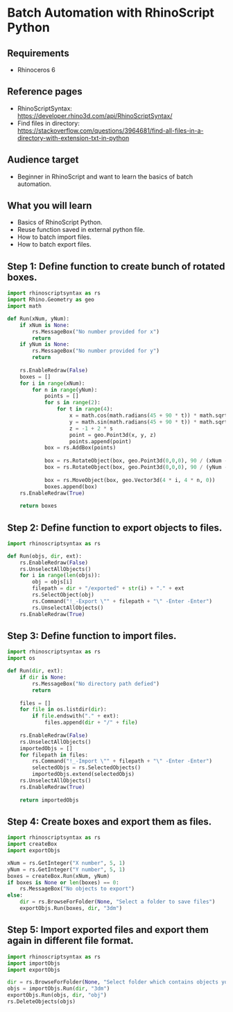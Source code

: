 # Batch Automation with RhinoScript Python

## Requirements
- Rhinoceros 6

## Reference pages
- RhinoScriptSyntax: https://developer.rhino3d.com/api/RhinoScriptSyntax/
- Find files in directory: https://stackoverflow.com/questions/3964681/find-all-files-in-a-directory-with-extension-txt-in-python

## Audience target
- Beginner in RhinoScript and want to learn the basics of batch automation.

## What you will learn
- Basics of RhinoScript Python.
- Reuse function saved in external python file.
- How to batch import files.
- How to batch export files.

## Step 1: Define function to create bunch of rotated boxes.

```python
import rhinoscriptsyntax as rs
import Rhino.Geometry as geo
import math

def Run(xNum, yNum):
    if xNum is None: 
        rs.MessageBox("No number provided for x")
        return
    if yNum is None:
        rs.MessageBox("No number provided for y")
        return
    
    rs.EnableRedraw(False)
    boxes = []
    for i in range(xNum):
        for n in range(yNum):
            points = []
            for s in range(2):
                for t in range(4):
                    x = math.cos(math.radians(45 + 90 * t)) * math.sqrt(2)
                    y = math.sin(math.radians(45 + 90 * t)) * math.sqrt(2)
                    z = -1 + 2 * s
                    point = geo.Point3d(x, y, z)
                    points.append(point)
            box = rs.AddBox(points)
            
            box = rs.RotateObject(box, geo.Point3d(0,0,0), 90 / (xNum - 1) * i, geo.Vector3d.ZAxis)
            box = rs.RotateObject(box, geo.Point3d(0,0,0), 90 / (yNum - 1) * n, geo.Vector3d.XAxis)
            
            box = rs.MoveObject(box, geo.Vector3d(4 * i, 4 * n, 0))
            boxes.append(box)
    rs.EnableRedraw(True)
    
    return boxes
```

## Step 2: Define function to export objects to files.

```python
import rhinoscriptsyntax as rs

def Run(objs, dir, ext):
    rs.EnableRedraw(False)
    rs.UnselectAllObjects()
    for i in range(len(objs)):
        obj = objs[i]
        filepath = dir + "/exported" + str(i) + "." + ext
        rs.SelectObject(obj)
        rs.Command("!_-Export \"" + filepath + "\" -Enter -Enter")
        rs.UnselectAllObjects()
    rs.EnableRedraw(True) 
```

## Step 3: Define function to import files.

```python
import rhinoscriptsyntax as rs
import os

def Run(dir, ext):
    if dir is None:
        rs.MessageBox("No directory path defied")
        return
    
    files = []
    for file in os.listdir(dir):
        if file.endswith("." + ext):
            files.append(dir + "/" + file)
    
    rs.EnableRedraw(False)
    rs.UnselectAllObjects()
    importedObjs = []
    for filepath in files:
        rs.Command("!_-Import \"" + filepath + "\" -Enter -Enter")
        selectedObjs = rs.SelectedObjects()
        importedObjs.extend(selectedObjs)
    rs.UnselectAllObjects()       
    rs.EnableRedraw(True)
    
    return importedObjs
```

## Step 4: Create boxes and export them as files.

```python
import rhinoscriptsyntax as rs
import createBox
import exportObjs

xNum = rs.GetInteger("X number", 5, 1)
yNum = rs.GetInteger("Y number", 5, 1)
boxes = createBox.Run(xNum, yNum)
if boxes is None or len(boxes) == 0:
    rs.MessageBox("No objects to export")
else:
    dir = rs.BrowseForFolder(None, "Select a folder to save files")
    exportObjs.Run(boxes, dir, "3dm")

```

## Step 5: Import exported files and export them again in different file format.

```python
import rhinoscriptsyntax as rs
import importObjs
import exportObjs

dir = rs.BrowseForFolder(None, "Select folder which contains objects you want to import")
objs = importObjs.Run(dir, "3dm")
exportObjs.Run(objs, dir, "obj")
rs.DeleteObjects(objs)

```